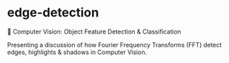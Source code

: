 # edge-detection
👀 Computer Vision: Object Feature Detection & Classification
<p></p>
<p>
Presenting a discussion of how Fourier Frequency Transforms (FFT) detect edges, highlights & shadows in Computer Vision.
</p>
